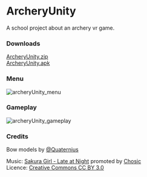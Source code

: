 # ArcheryUnity
A school project about an archery vr game.

### Downloads
[ArcheryUnity.zip](https://github.com/PetiteGraine/ArcheryUnity/releases/download/Demo/ArcheryUnity.zip)<br>
[ArcheryUnity.apk](https://github.com/PetiteGraine/ArcheryUnity/releases/download/Demo/ArcheryUnity.apk)

### Menu
![archeryUnity_menu](https://github.com/user-attachments/assets/35b0cff0-d9c6-41b8-8ce4-d79306207f5e)

### Gameplay
![archeryUnity_gameplay](https://github.com/user-attachments/assets/0dbb0909-09cb-4649-9397-28fa7d624e35)

### Credits
Bow models by [@Quaternius](https://www.patreon.com/quaternius)

Music: [Sakura Girl - Late at Night](https://soundcloud.com/sakuragirl_official/lateatnight)
promoted by [Chosic](https://www.chosic.com/free-music/all/)  
Licence: [Creative Commons CC BY 3.0](https://creativecommons.org/licenses/by/3.0/)
